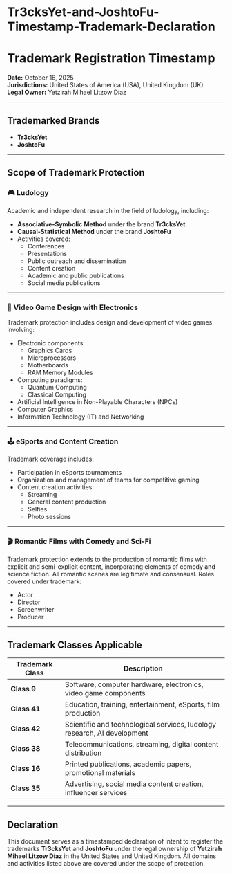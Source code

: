 # Tr3cksYet-and-JoshtoFu-Timestamp-Trademark-Declaration
# Trademark Registration Timestamp  
**Date:** October 16, 2025  
**Jurisdictions:** United States of America (USA), United Kingdom (UK)  
**Legal Owner:** Yetzirah Mihael Litzow Díaz  

---

## Trademarked Brands  
- **Tr3cksYet**  
- **JoshtoFu**

---

## Scope of Trademark Protection  

### 🎮 Ludology  
Academic and independent research in the field of ludology, including:  
- **Associative-Symbolic Method** under the brand **Tr3cksYet**  
- **Causal-Statistical Method** under the brand **JoshtoFu**  
- Activities covered:  
  - Conferences  
  - Presentations  
  - Public outreach and dissemination  
  - Content creation  
  - Academic and public publications  
  - Social media publications  

---

### 🧠 Video Game Design with Electronics  
Trademark protection includes design and development of video games involving:  
- Electronic components:  
  - Graphics Cards  
  - Microprocessors  
  - Motherboards  
  - RAM Memory Modules  
- Computing paradigms:  
  - Quantum Computing  
  - Classical Computing  
- Artificial Intelligence in Non-Playable Characters (NPCs)  
- Computer Graphics  
- Information Technology (IT) and Networking  

---

### 🕹️ eSports and Content Creation  
Trademark coverage includes:  
- Participation in eSports tournaments  
- Organization and management of teams for competitive gaming  
- Content creation activities:  
  - Streaming  
  - General content production  
  - Selfies  
  - Photo sessions  

---

### 🎬 Romantic Films with Comedy and Sci-Fi  
Trademark protection extends to the production of romantic films with explicit and semi-explicit content, incorporating elements of comedy and science fiction. All romantic scenes are legitimate and consensual. Roles covered under trademark:  
- Actor  
- Director  
- Screenwriter  
- Producer  

---

## Trademark Classes Applicable  

| Trademark Class | Description |
|-----------------|-------------|
| **Class 9**     | Software, computer hardware, electronics, video game components |
| **Class 41**    | Education, training, entertainment, eSports, film production |
| **Class 42**    | Scientific and technological services, ludology research, AI development |
| **Class 38**    | Telecommunications, streaming, digital content distribution |
| **Class 16**    | Printed publications, academic papers, promotional materials |
| **Class 35**    | Advertising, social media content creation, influencer services |

---

## Declaration  
This document serves as a timestamped declaration of intent to register the trademarks **Tr3cksYet** and **JoshtoFu** under the legal ownership of **Yetzirah Mihael Litzow Díaz** in the United States and United Kingdom. All domains and activities listed above are covered under the scope of protection.

